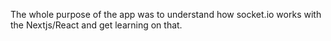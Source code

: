 The whole purpose of the app was to understand how socket.io works with the Nextjs/React and get learning on that.